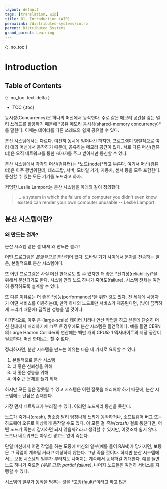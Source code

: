 ```yaml
---
layout: default
tags: [translation, wip]
title: 01. Introduction (WIP)
permalink: /distributed-systems/intro
parent: Distributed Systems
grand_parent: Learning
---
```


{: .no_toc }
# Introduction

## Table of Contents
{: .no_toc .text-delta }

 - TOC
{:toc}

 동시성(Concurrency)은 하나의 머신에서 동작한다. 주로 같은 메모리
 공간을 갖는 멀티 쓰레드를 활용하기 때문에 *공유 메모리
 동시성(shared-memory concurrency)*를 말한다. 이때는 데이터를 다른
 쓰레드와 쉽게 공유할 수 있다.

 분산 시스템에서는 다르다. 여전히 동시에 일어나긴 하지만, 프로그램이
 병렬적으로 여러 대의 머신에서 동작하기 때문에, 공유하는 메모리 공간이
 없다. 서로 다른 머신(컴퓨터)은 오직 네트워크를 통한 *메시지*를 주고
 받아서만 통신할 수 있다.

 분산 시스템에서 각각의 머신(컴퓨터)는 *노드(node)*라고 부른다. 여기서
 머신(컴퓨터)은 아주 광범위한데, 데스크탑, 서버, 모바일 기기, 자동차,
 센서 등을 모두 포함한다. 통신할 수 있는 모든 기기를 노드라고 하자.

 저명한 Leslie Lamport는 분산 시스템을 아래와 같이 정의했다:

> ... a system in which the failure of a computer you didn't even know
> existed can render your own computer unusable -- Leslie Lamport

## 분산 시스템이란?

### 왜 만드는 걸까?

 분산 시스템 같은 걸 대체 왜 만드는 걸까?

 어떤 프로그램은 *본질적으로* 분산되어 있다. 모바일 기기 사이에서
 문자를 전송하는 일은, 본질적으로 분산 시스템이다.

 또 어떤 프로그램은 사실 머신 한대로도 할 수 있지만 더 좋은
 *신뢰성(reliability)*을 위해서 분산되기도 한다. 시스템 안의 노드
 하나가 죽어도(failure), 시스템 전체는 여전히 동작하도록 설계할 수
 있다.

 또 다른 이유로는 더 좋은 *성능(performance)*을 위한 것도 있다. 전
 세계에 사용자가 어떤 서비스를 이용하는데, 만약 하나의 노드로만
 서비스가 제공된다면, (빛이 끔찍하게 느리기 때문에) 끔찍한 성능을 낼
 것이다.

 마지막으로, 아주 큰 (large-scale) 데이터 처리나 연산 작업을 하고
 싶은데 단순히 머신 한대에서 처리하기에 *너무 큰* 경우에도 분산
 시스템은 필연적이다. 예를 들면 CERN 의 Large Hadron Collider의
 연산에는 백만 개의 CPU와 1 엑사바이트의 저장 공간이 필요하다. 머신
 한대로는 할 수 없다.

 정리하자면, 분산 시스템을 만드는 이유는 다음 네 가지로 요약할 수
 있다.

  1. 본질적으로 분산 시스템
  2. 더 좋은 신뢰성을 위해
  3. 더 좋은 성능을 위해
  4. 아주 큰 문제를 풀기 위해

 하지만 모든 일은 잘못될 수 있고 시스템은 이런 잘못을 처리해야 하기
 때문에, 분산 시스템에도 단점은 존재한다.

 가장 먼저 네트워크가 부러질 수 있다. 이러면 노드끼리 통신을 못한다.

 노드가 죽거나(crash), 평소랑 달리 엄청나게 느리게 동작하거나,
 소프트웨어 버그 또는 하드웨어 오류로 이상하게 동작할 수도 있다. 이
 모든 걸 *죽는(crash)* 걸로 퉁친다면, 어떤 노드가 죽는지 감시하면 되지
 않을까? 라고 생각할 수 있지만, 이것조차 쉽지 않다. 노드나 네트워크는
 아무런 경고도 없이 죽는다.

 단일 머신에서 어떤 작업을 하는 도중에 머신의 일부(예를 들어 RAM)가
 망가지면, 보통은 그 작업이 계속될 거라고 예상하지 않는다. 그냥 죽을
 것이다. 하지만 분산 시스템에서는 보통 시스템의 일부가 부러져도
 나머지는 계속해서 동작하길 기대한다. 예를 들면 노드 하나가 죽으면
 *(부분 고장; partial failure)*, 나머지 노드들은 여전히 서비스를
 지탱할 수 있다.

 시스템의 일부가 동작을 멈추는 것을 *고장(fault)*이라고 하고 많은
